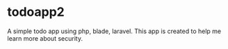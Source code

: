# todoapp2
A simple todo app using php, blade, laravel. This app is created to help me learn more about security.

